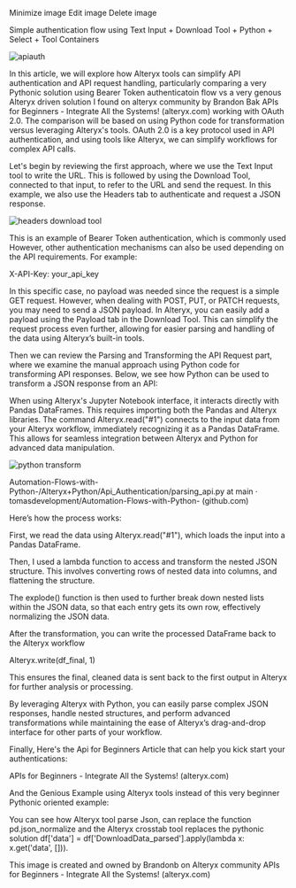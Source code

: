 

Minimize image
Edit image
Delete image

Simple authentication flow using Text Input + Download Tool + Python + Select + Tool Containers



![apiauth](https://github.com/user-attachments/assets/cdb0c935-401a-4a5c-ab5b-ecb99208a81f)







In this article, we will explore how Alteryx tools can simplify API authentication and API request handling, particularly comparing a very  Pythonic solution using  Bearer Token authenticatoin flow vs a very  genous Alteryx driven solution I found on alteryx community by Brandon Bak APIs for Beginners - Integrate All the Systems! (alteryx.com) working with OAuth 2.0. The comparison will be based on using Python code for transformation versus leveraging Alteryx's tools. OAuth 2.0 is a key protocol used in API authentication, and using tools like Alteryx, we can simplify workflows for complex API calls.



Let's begin by reviewing the first approach, where we use the Text Input tool to write the URL. This is followed by using the Download Tool, connected to that input, to refer to the URL and send the request. In this example, we also use the Headers tab to authenticate and request a JSON response.

![headers download tool](https://github.com/user-attachments/assets/aaa1e5fa-0f46-4b7f-b0d0-5c494137b175)


This is an example of Bearer Token authentication, which is commonly used However, other authentication mechanisms can also be used depending on the API requirements. For example:

X-API-Key: your_api_key

In this specific case, no payload was needed since the request is a simple GET request. However, when dealing with POST, PUT, or PATCH requests, you may need to send a JSON payload. In Alteryx, you can easily add a payload using the Payload tab in the Download Tool. This can simplify the request process even further, allowing for easier parsing and handling of the data using Alteryx’s built-in tools.



Then we can review the Parsing and Transforming the API Request part, where we examine the manual approach using Python code for transforming API responses. Below, we see how Python can be used to transform a JSON response from an API:

When using Alteryx's Jupyter Notebook interface, it interacts directly with Pandas DataFrames. This requires importing both the Pandas and Alteryx libraries. The command Alteryx.read("#1") connects to the input data from your Alteryx workflow, immediately recognizing it as a Pandas DataFrame. This allows for seamless integration between Alteryx and Python for advanced data manipulation.


![python transform](https://github.com/user-attachments/assets/1f6ce1e7-c066-4db5-b605-9e0b75879f62)

Automation-Flows-with-Python-/Alteryx+Python/Api_Authentication/parsing_api.py at main · tomasdevelopment/Automation-Flows-with-Python- (github.com)


Here’s how the process works:

First, we read the data using Alteryx.read("#1"), which loads the input into a Pandas DataFrame.

Then, I used a lambda function to access and transform the nested JSON structure. This involves converting rows of nested data into columns, and flattening the structure.

The explode() function is then used to further break down nested lists within the JSON data, so that each entry gets its own row, effectively normalizing the JSON data.

After the transformation, you can write the processed DataFrame back to the Alteryx workflow

Alteryx.write(df_final, 1)

This ensures the final, cleaned data is sent back to the first output in Alteryx for further analysis or processing.

By leveraging Alteryx with Python, you can easily parse complex JSON responses, handle nested structures, and perform advanced transformations while maintaining the ease of Alteryx’s drag-and-drop interface for other parts of your workflow.

Finally, Here's the Api for Beginners Article that can help you kick start your authentications:

APIs for Beginners - Integrate All the Systems! (alteryx.com)

And the Genious Example using Alteryx tools instead of this very beginner Pythonic oriented example:

You can see how Alteryx  tool parse Json, can replace the function  pd.json_normalize  and the Alteryx crosstab tool replaces the pythonic solution df['data'] = df['DownloadData_parsed'].apply(lambda x: x.get('data', [])).





This image is created and owned by Brandonb on Alteryx community APIs for Beginners - Integrate All the Systems! (alteryx.com)



